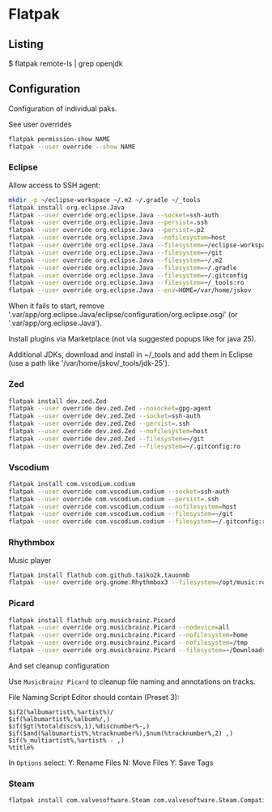 # Flatpak


## Listing

$ flatpak remote-ls | grep openjdk

## Configuration

Configuration of individual paks.

See user overrides

```sh
flatpak permission-show NAME
flatpak --user override --show NAME
```


### Eclipse

Allow access to SSH agent:

```sh
mkdir -p ~/eclipse-workspace ~/.m2 ~/.gradle ~/_tools
flatpak install org.eclipse.Java
flatpak --user override org.eclipse.Java --socket=ssh-auth
flatpak --user override org.eclipse.Java --persist=.ssh
flatpak --user override org.eclipse.Java --persist=.p2
flatpak --user override org.eclipse.Java --nofilesystem=host
flatpak --user override org.eclipse.Java --filesystem=~/eclipse-workspace
flatpak --user override org.eclipse.Java --filesystem=~/git
flatpak --user override org.eclipse.Java --filesystem=~/.m2
flatpak --user override org.eclipse.Java --filesystem=~/.gradle
flatpak --user override org.eclipse.Java --filesystem=~/.gitconfig
flatpak --user override org.eclipse.Java --filesystem=~/_tools:ro
flatpak --user override org.eclipse.Java --env=HOME=/var/home/jskov
```

When it fails to start, remove '.var/app/org.eclipse.Java/eclipse/configuration/org.eclipse.osgi' (or '.var/app/org.eclipse.Java').

Install plugins via Marketplace (not via suggested popups like for java 25).

Additional JDKs, download and install in ~/_tools and add them in Eclipse (use a path like '/var/home/jskov/_tools/jdk-25').

### Zed

```sh
flatpak install dev.zed.Zed
flatpak --user override dev.zed.Zed --nosocket=gpg-agent
flatpak --user override dev.zed.Zed --socket=ssh-auth
flatpak --user override dev.zed.Zed --persist=.ssh
flatpak --user override dev.zed.Zed --nofilesystem=host
flatpak --user override dev.zed.Zed --filesystem=~/git
flatpak --user override dev.zed.Zed --filesystem=~/.gitconfig:ro
```

### Vscodium

```sh
flatpak install com.vscodium.codium
flatpak --user override com.vscodium.codium --socket=ssh-auth
flatpak --user override com.vscodium.codium --persist=.ssh
flatpak --user override com.vscodium.codium --nofilesystem=host
flatpak --user override com.vscodium.codium --filesystem=~/git
flatpak --user override com.vscodium.codium --filesystem=~/.gitconfig:ro
```

### Rhythmbox

Music player

```sh
flatpak install flathub com.github.taiko2k.tauonmb
flatpak --user override org.gnome.Rhythmbox3 --filesystem=/opt/music:ro
```

### Picard

```sh
flatpak install flathub org.musicbrainz.Picard
flatpak --user override org.musicbrainz.Picard --nodevice=all
flatpak --user override org.musicbrainz.Picard --nofilesystem=home
flatpak --user override org.musicbrainz.Picard --nofilesystem=/tmp
flatpak --user override org.musicbrainz.Picard --filesystem=~/Downloads/_opus
```

And set cleanup configuration

Use `MusicBrainz Picard` to cleanup file naming and annotations on tracks.

File Naming Script Editor should contain (Preset 3):

```text
$if2(%albumartist%,%artist%)/
$if(%albumartist%,%album%/,)
$if($gt(%totaldiscs%,1),%discnumber%-,)
$if($and(%albumartist%,%tracknumber%),$num(%tracknumber%,2) ,)
$if(%_multiartist%,%artist% - ,)
%title%
```

In `Options` select:
 Y: Rename Files
 N: Move Files
 Y: Save Tags

### Steam

```sh
flatpak install com.valvesoftware.Steam com.valvesoftware.Steam.CompatibilityTool.Proton-GE
```
